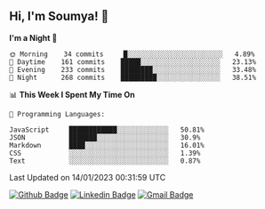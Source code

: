 ## Hi, I'm Soumya! 👋

<!--START_SECTION:waka-->
**I'm a Night 🦉** 

```text
🌞 Morning    34 commits     █░░░░░░░░░░░░░░░░░░░░░░░░   4.89% 
🌆 Daytime    161 commits    █████░░░░░░░░░░░░░░░░░░░░   23.13% 
🌃 Evening    233 commits    ████████░░░░░░░░░░░░░░░░░   33.48% 
🌙 Night      268 commits    █████████░░░░░░░░░░░░░░░░   38.51%

```


📊 **This Week I Spent My Time On** 

```text
💬 Programming Languages: 

JavaScript     ████████████░░░░░░░░░░░░░   50.81% 
JSON           ███████░░░░░░░░░░░░░░░░░░   30.9% 
Markdown       ████░░░░░░░░░░░░░░░░░░░░░   16.01% 
CSS            ░░░░░░░░░░░░░░░░░░░░░░░░░   1.39% 
Text           ░░░░░░░░░░░░░░░░░░░░░░░░░   0.87%
```


 Last Updated on 14/01/2023 00:31:59 UTC
<!--END_SECTION:waka-->

[![Github Badge](https://img.shields.io/badge/-rubyruins-grey?style=for-the-badge&logo=github&logoColor=white&link=https://github.com/rubyruins/)](https://www.github.com/rubyruins/) 
[![Linkedin Badge](https://img.shields.io/badge/-Soumya%20Parekh-0072b1?style=for-the-badge&logo=Linkedin&logoColor=white&link=https://www.linkedin.com/in/Soumya-Parekh/)](https://www.linkedin.com/in/Soumya-Parekh/) 
[![Gmail Badge](https://img.shields.io/badge/-soumyaparekh.me@gmail.com-c14438?style=for-the-badge&logo=Gmail&logoColor=white&link=mailto:soumyaparekh.me@gmail.com)](mailto:soumyaparekh.me@gmail.com) 
